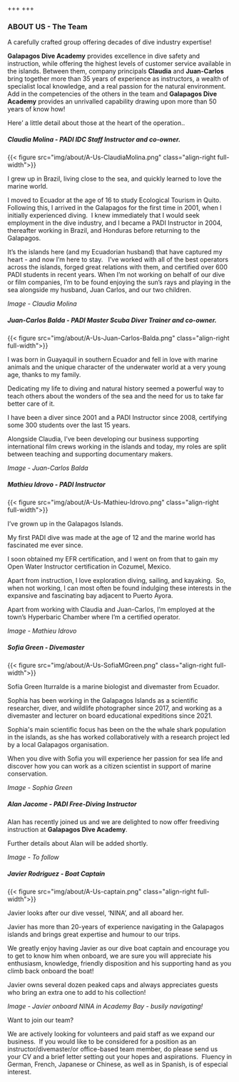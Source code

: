 +++
+++

### ABOUT US - The Team

<span class="strapline">A carefully crafted group offering decades of dive industry expertise! </span>


**Galapagos Dive Academy** provides excellence in dive safety and instruction, while offering the highest levels of customer service available in the islands.  Between them, company principals **Claudia** and **Juan-Carlos** bring together more than 35 years of experience as instructors, a wealth of specialist local knowledge, and a real passion for the natural environment. Add in the competencies of the others in the team and **Galapagos Dive Academy** provides an unrivalled capability drawing upon more than 50 years of know how!

Here’ a little detail about those at the heart of the operation..
 
##### Claudia Molina - PADI IDC Staff Instructor and co-owner.

{{< figure src="img/about/A-Us-ClaudiaMolina.png" class="align-right full-width">}}

I grew up in Brazil, living close to the sea, and quickly learned to love the marine world.  

I moved to Ecuador at the age of 16 to study Ecological Tourism in Quito.  Following this, I arrived in the Galapagos for the first time in 2001, when I initially experienced diving.  I knew immediately that I would seek employment in the dive industry, and I became a PADI Instructor in 2004, thereafter working in Brazil, and Honduras before returning to the Galapagos.  

It’s the islands here (and my Ecuadorian husband) that have captured my heart - and now I’m here to stay.
 
I’ve worked with all of the best operators across the islands, forged great relations with them, and certified over 600 PADI students in recent years. When I’m not working on behalf of our dive or film companies, I’m to be found enjoying the sun’s rays and playing in the sea alongside my husband, Juan Carlos, and our two children.

*Image - Claudia Molina*

<div class="grey-bar"></div>

##### Juan-Carlos Balda - PADI Master Scuba Diver Trainer and co-owner.

{{< figure src="img/about/A-Us-Juan-Carlos-Balda.png" class="align-right full-width">}}

I was born in Guayaquil in southern Ecuador and fell in love with marine animals and the unique character of the underwater world at a very young age, thanks to my family.  

Dedicating my life to diving and natural history seemed a powerful way to teach others about the wonders of the sea and the need for us to take far better care of it.   

I have been a diver since 2001 and a PADI Instructor since 2008, certifying some 300 students over the last 15 years.  

Alongside Claudia, I’ve been developing our business supporting international film crews working in the islands and today, my roles are split between teaching and supporting documentary makers.

*Image - Juan-Carlos Balda*

<div class="grey-bar"></div>

##### Mathieu Idrovo - PADI Instructor 

{{< figure src="img/about/A-Us-Mathieu-Idrovo.png" class="align-right full-width">}}

I’ve grown up in the Galapagos Islands. 

My first PADI dive was made at the age of 12 and the marine world has fascinated me ever since.  

I soon obtained my EFR certification, and I went on from that to gain my Open Water Instructor certification in Cozumel, Mexico.

Apart from instruction, I love exploration diving, sailing, and kayaking.  So, when not working, I can most often be found indulging these interests in the expansive and fascinating bay adjacent to Puerto Ayora.

Apart from working with Claudia and Juan-Carlos, I’m employed at the town’s Hyperbaric Chamber where I’m a certified operator.

*Image - Mathieu Idrovo*

<div class="grey-bar"></div>

##### Sofia Green - Divemaster

{{< figure src="img/about/A-Us-SofiaMGreen.png" class="align-right full-width">}}

Sofía Green Iturralde is a marine biologist and divemaster from Ecuador. 

Sophia has been working in the Galapagos Islands as a scientific researcher, diver, and wildlife photographer since 2017, and working as a divemaster and lecturer on board educational expeditions since 2021. 

Sophia's main scientific focus has been on the the whale shark population in the islands, as she has worked collaboratively with a research project led by a local Galapagos organisation. 

When you dive with Sofia you will experience her passion for sea life and discover how you can work as a citizen scientist in support of marine conservation. 

*Image - Sophia Green*

<div class="grey-bar"></div>

##### Alan Jacome - PADI Free-Diving Instructor

Alan has recently joined us and we are delighted to now offer freediving instruction at **Galapagos Dive Academy**.  

Further details about Alan will be added shortly.

*Image - To follow*

<div class="grey-bar"></div>

##### Javier Rodriguez - Boat Captain

{{< figure src="img/about/A-Us-captain.png" class="align-right full-width">}}

Javier looks after our dive vessel, ‘NINA’, and all aboard her.  

Javier has more than 20-years of experience navigating in the Galapagos islands and brings great expertise and humour to our trips.  

We greatly enjoy having Javier as our dive boat captain and encourage you to get to know him when onboard, we are sure you will appreciate his enthusiasm, knowledge, friendly disposition and his supporting hand as you climb back onboard the boat!

Javier owns several dozen peaked caps and always appreciates guests who bring an extra one to add to his collection! 

*Image - Javier onboard NINA in Academy Bay - busily navigating!*

<div class="grey-bar"></div>

<span class="strapline">Want to join our team? </span>

We are actively looking for volunteers and paid staff as we expand our business.  If you would like to be considered for a position as an instructor/divemaster/or office-based team member, do please send us your CV and a brief letter setting out your hopes and aspirations.  Fluency in German, French, Japanese or Chinese, as well as in Spanish, is of especial interest.

